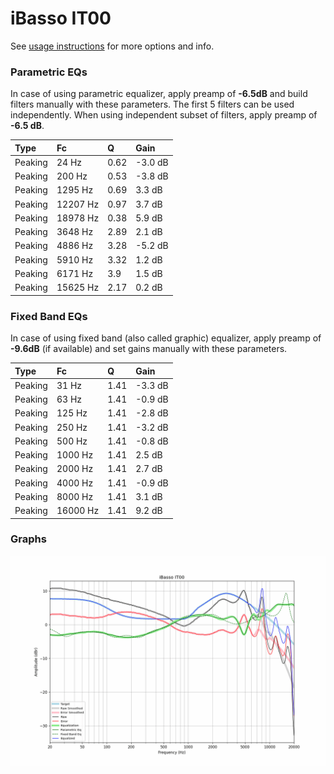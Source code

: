 # iBasso IT00
See [usage instructions](https://github.com/jaakkopasanen/AutoEq#usage) for more options and info.

### Parametric EQs
In case of using parametric equalizer, apply preamp of **-6.5dB** and build filters manually
with these parameters. The first 5 filters can be used independently.
When using independent subset of filters, apply preamp of **-6.5 dB**.

| Type    | Fc       |    Q | Gain    |
|:--------|:---------|:-----|:--------|
| Peaking | 24 Hz    | 0.62 | -3.0 dB |
| Peaking | 200 Hz   | 0.53 | -3.8 dB |
| Peaking | 1295 Hz  | 0.69 | 3.3 dB  |
| Peaking | 12207 Hz | 0.97 | 3.7 dB  |
| Peaking | 18978 Hz | 0.38 | 5.9 dB  |
| Peaking | 3648 Hz  | 2.89 | 2.1 dB  |
| Peaking | 4886 Hz  | 3.28 | -5.2 dB |
| Peaking | 5910 Hz  | 3.32 | 1.2 dB  |
| Peaking | 6171 Hz  | 3.9  | 1.5 dB  |
| Peaking | 15625 Hz | 2.17 | 0.2 dB  |

### Fixed Band EQs
In case of using fixed band (also called graphic) equalizer, apply preamp of **-9.6dB**
(if available) and set gains manually with these parameters.

| Type    | Fc       |    Q | Gain    |
|:--------|:---------|:-----|:--------|
| Peaking | 31 Hz    | 1.41 | -3.3 dB |
| Peaking | 63 Hz    | 1.41 | -0.9 dB |
| Peaking | 125 Hz   | 1.41 | -2.8 dB |
| Peaking | 250 Hz   | 1.41 | -3.2 dB |
| Peaking | 500 Hz   | 1.41 | -0.8 dB |
| Peaking | 1000 Hz  | 1.41 | 2.5 dB  |
| Peaking | 2000 Hz  | 1.41 | 2.7 dB  |
| Peaking | 4000 Hz  | 1.41 | -0.9 dB |
| Peaking | 8000 Hz  | 1.41 | 3.1 dB  |
| Peaking | 16000 Hz | 1.41 | 9.2 dB  |

### Graphs
![](./iBasso%20IT00.png)